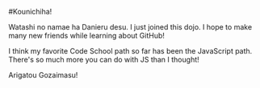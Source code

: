 #Kounichiha!

Watashi no namae ha Danieru desu.
I just joined this dojo. I hope to make many new friends while learning about GitHub!

I think my favorite Code School path so far has been the JavaScript path. There's so much more you can do with JS than I thought!

Arigatou Gozaimasu!
